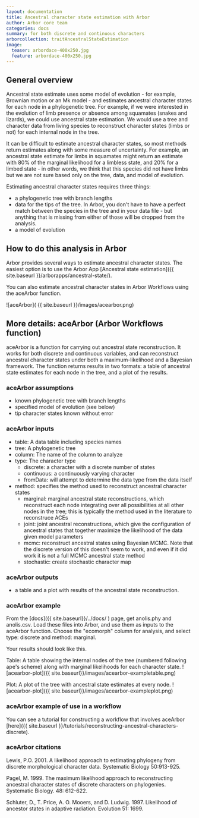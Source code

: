 ```yaml
---
layout: documentation
title: Ancestral character state estimation with Arbor
author: Arbor core team
categories: docs
summary: for both discrete and continuous characters
arborcollection: traitAncestralStateEstimation
image:
  teaser: arbordace-400x250.jpg
  feature: arbordace-400x250.jpg
---
```


## General overview

Ancestral state estimate uses some model of evolution - for example, Brownian motion or an Mk model - and estimates ancestral character states for each node in a phylogenetic tree. For example, if we were interested in the evolution of limb presence or absence among squamates (snakes and lizards), we could use ancestral state estimation. We would use a tree and character data from living species to reconstruct character states (limbs or not) for each internal node in the tree.

It can be difficult to estimate ancestral character states, so most methods return estimates along with some measure of uncertainty. For example, an ancestral state estimate for limbs in squamates might return an estimate with 80% of the marginal likelihood for a limbless state, and 20% for a limbed state - in other words, we think that this species did not have limbs but we are not sure based only on the tree, data, and model of evolution.

Estimating ancestral character states requires three things:

- a phylogenetic tree with branch lengths
- data for the tips of the tree. In Arbor, you don't have to have a perfect match between the species in the tree and in your data file - but anything that is missing from either of those will be dropped from the analysis.
- a model of evolution

## How to do this analysis in Arbor

Arbor provides several ways to estimate ancestral character states. The easiest option is to use the Arbor App [Ancestral state estimation]({{ site.baseurl }}/arborapps/ancestral-state/).

You can also estimate ancestral character states in Arbor Workflows using the aceArbor function.

![aceArbor]( {{ site.baseurl }}/images/acearbor.png)

## More details: aceArbor (Arbor Workflows function)

aceArbor is a function for carrying out ancestral state reconstruction. It works for
both discrete and continuous variables, and can reconstruct ancestral character states
under both a maximum-likelihood and a Bayesian framework. The function returns results
in two formats: a table of ancestral state estimates for each node in the tree, and a plot
of the results.

### aceArbor assumptions

- known phylogenetic tree with branch lengths
- specified model of evolution (see below)
- tip character states known without error

### aceArbor inputs

- table: A data table including species names
- tree: A phylogenetic tree
- column: The name of the column to analyze
- type: The character type
  - discrete: a character with a discrete number of states
  - continuous: a continuously varying character
  - fromData: will attempt to determine the data type from the data itself
- method: specifies the method used to reconstruct ancestral character states
  - marginal: marginal ancestral state reconstructions, which reconstruct each node integrating over all possibilities at all other nodes in the tree; this is typically the method used in the literature to reconstruce ACEs
  - joint: joint ancestral reconstructions, which give the configuration of ancestral states that together maximize the likelihood of the data given model parameters
  - mcmc: reconstruct ancestral states using Bayesian MCMC. Note that the discrete version of this doesn't seem to work, and even if it did work it is not a full MCMC ancestral state method
  - stochastic: create stochastic character map


### aceArbor outputs

- a table and a plot with results of the ancestral state reconstruction.

### aceArbor example

From the [docs]({{ site.baseurl}}/../docs/ ) page, get anolis.phy and anolis.csv.
Load these files into Arbor, and use them as inputs to the aceArbor function. Choose
the "ecomorph" column for analysis, and select type: discrete and method: marginal.

Your results should look like this.

Table: A table showing the internal nodes of the tree (numbered following ape's scheme) along with marginal likelihoods for each character state.
![acearbor-plot]({{ site.baseurl}}/images/acearbor-exampletable.png)

Plot: A plot of the tree with ancestral state estimates at every node.
![acearbor-plot]({{ site.baseurl}}/images/acearbor-exampleplot.png)

### aceArbor example of use in a workflow

You can see a tutorial for constructing a workflow that involves aceArbor
[here]({{ site.baseurl }}/tutorials/reconstructing-ancestral-characters-discrete).

### aceArbor citations

Lewis, P.O. 2001. A likelihood approach to estimating phylogeny from discrete morphological character data. Systematic Biology 50:913-925.

Pagel, M. 1999. The maximum likelihood approach to reconstructing ancestral character states of discrete characters on phylogenies. Systematic Biology. 48: 612-622.

Schluter, D., T. Price, A. O. Mooers, and D. Ludwig. 1997. Likelihood of ancestor states in adaptive radiation. Evolution 51: 1699.
